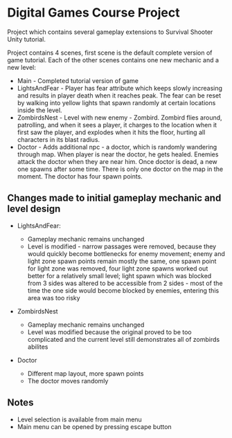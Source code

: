 Digital Games Course Project
============================

Project which contains several gameplay extensions to Survival Shooter Unity tutorial.

Project contains 4 scenes, first scene is the default complete version of game tutorial. Each of the other scenes
contains one new mechanic and a new level:
* Main - Completed tutorial version of game
* LightsAndFear - Player has fear attribute which keeps slowly increasing and results in player death when it reaches peak.
The fear can be reset by walking into yellow lights that spawn randomly at certain locations inside the level.
* ZombirdsNest - Level with new enemy - Zombird. Zombird flies around, patrolling, and when it sees a player, it charges to the location when it first saw the player, and explodes when it hits the floor, hurting all characters in its blast radius.
* Doctor - Adds additional npc - a doctor, which is randomly wandering through map. When player is near the doctor, he gets healed. Enemies attack the doctor when they are near him. Once doctor is dead, a new one spawns after some time. There is only one doctor on the map in the moment. The doctor has four spawn points.

Changes made to initial gameplay mechanic and level design
----------------------------------------------------------
* LightsAndFear:
    - Gameplay mechanic remains unchanged
    - Level is modified - narrow passages were removed, because they would quickly become bottlenecks for enemy movement;
    enemy and light zone spawn points remain mostly the same, one spawn point for light zone was removed, four light zone
    spawns worked out better for a relatively small level; light spawn which was blocked from 3 sides was altered to be
    accessible from 2 sides - most of the time the one side would become blocked by enemies, entering this area was too risky

* ZombirdsNest
    - Gameplay mechanic remains unchanged
    - Level was modified because the original proved to be too complicated and the current level still demonstrates all of zombirds abilites

* Doctor
    - Different map layout, more spawn points
    - The doctor moves randomly
    
Notes
-----
* Level selection is available from main menu
* Main menu can be opened by pressing escape button
